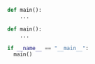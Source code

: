 

```python
def main():
    ...
```

```python
def main():
    ...

if __name__ == "__main__":
  main()
```